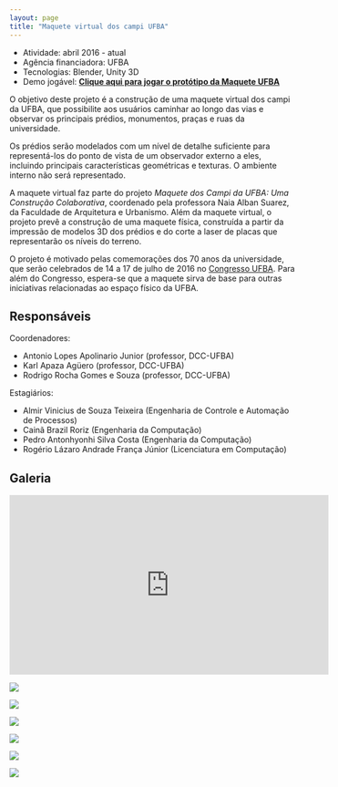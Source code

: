 ```yaml
---
layout: page
title: "Maquete virtual dos campi UFBA"
---
```


- Atividade: abril 2016 - atual
- Agência financiadora: UFBA
- Tecnologias: Blender, Unity 3D
- Demo jogável: **[Clique aqui para jogar o protótipo da Maquete UFBA](http://homes.dcc.ufba.br/~apolinario/Maquete%20Virtual%20UFBA%20TU%20-%20WebGL/teste_web_final/)**



O objetivo deste projeto é a construção de uma maquete virtual dos campi da UFBA, que possibilite aos usuários caminhar ao longo das vias e observar os principais prédios, monumentos, praças e ruas da universidade.

Os prédios serão modelados com um nível de detalhe suficiente para representá-los do ponto de vista de um observador externo a eles, incluindo principais características geométricas e texturas. O ambiente interno não será representado.

A maquete virtual faz parte do projeto *Maquete dos Campi da UFBA: Uma Construção Colaborativa*, coordenado pela professora Naia Alban Suarez, da Faculdade de Arquitetura e Urbanismo. Além da maquete virtual, o projeto prevê a construção de uma maquete física, construída a partir da impressão de modelos 3D dos prédios e do corte a laser de placas que representarão os níveis do terreno.

O projeto é motivado pelas comemorações dos 70 anos da universidade, que serão celebrados de 14 a 17 de julho de 2016 no [Congresso UFBA](http://www.congresso.ufba.br/). Para além do Congresso, espera-se que a maquete sirva de base para outras iniciativas relacionadas ao espaço físico da UFBA.

## Responsáveis

Coordenadores:

- Antonio Lopes Apolinario Junior (professor, DCC-UFBA)
- Karl Apaza Agüero (professor, DCC-UFBA)
- Rodrigo Rocha Gomes e Souza (professor, DCC-UFBA)

Estagiários:

- Almir Vinicius de Souza Teixeira (Engenharia de Controle e Automação de Processos)
- Cainã Brazil Roriz (Engenharia da Computação)
- Pedro Antonhyonhi Silva Costa (Engenharia da Computação)
- Rogério Lázaro Andrade França Júnior (Licenciatura em Computação)

## Galeria

<center><iframe width="560" height="315" src="https://www.youtube.com/embed/xqSVHsHNubM" frameborder="0" allowfullscreen></iframe></center>

![]({{site.baseurl}}/images/maquete2016-decima.jpg)

![]({{site.baseurl}}/images/maquete2016-im.jpg)

![]({{site.baseurl}}/images/maquete2016-overview.jpg)

![]({{site.baseurl}}/images/maquete2016-paf1.jpg)

![]({{site.baseurl}}/images/maquete2016-politecnica.jpg)

![]({{site.baseurl}}/images/maquete2016-praca.jpg)

